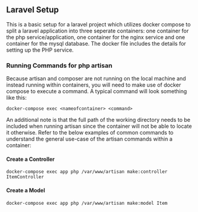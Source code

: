 ## Laravel Setup

This is a basic setup for a laravel project which utilizes docker compose to split a laravel application into three seperate containers: one container for the php service/application, one container for the nginx service and one container for the mysql database. The docker file includes the details for setting up the PHP service.


### Running Commands for php artisan

Because artisan and composer are not running on the local machine and instead running within containers, you will need to make use of docker compose to execute a command. A typical command will look something like this:
```
docker-compose exec <nameofcontainer> <command>
```
An additional note is that the full path of the working directory needs to be included when running artisan since the container will not be able to locate it otherwise. Refer to the below examples of common commands to understand the general use-case of the artisan commands within a container:


#### Create a Controller
```
docker-compose exec app php /var/www/artisan make:controller ItemController
```

#### Create a Model
```
docker-compose exec app php /var/www/artisan make:model Item
```

